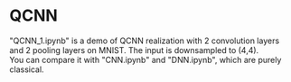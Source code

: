 # QCNN
"QCNN_1.ipynb" is a demo of QCNN realization with 2 convolution layers and 2 pooling layers on MNIST. The input is downsampled to (4,4).   <br/>
You can compare it with "CNN.ipynb" and "DNN.ipynb", which are purely classical. 
